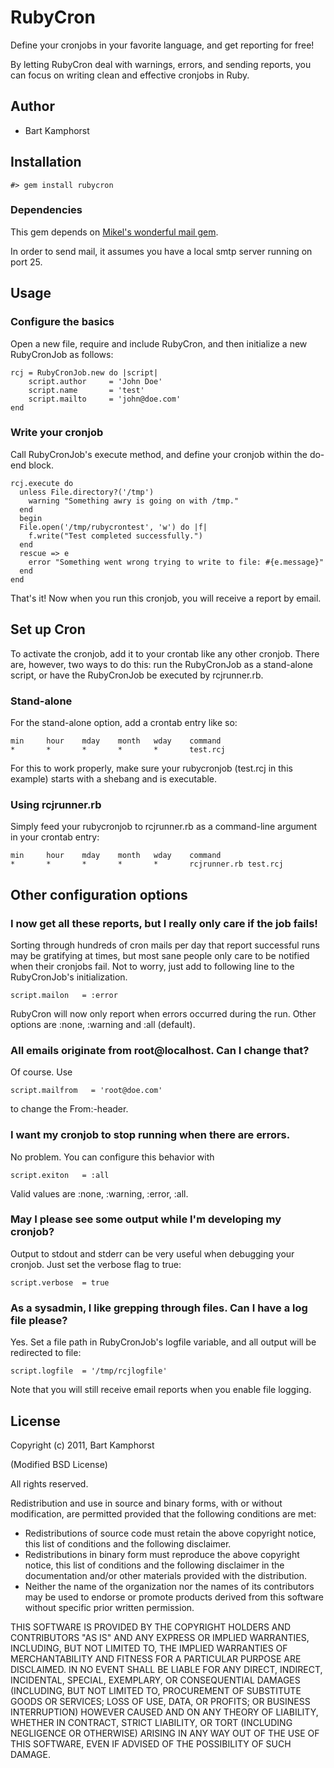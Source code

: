 # RubyCron

Define your cronjobs in your favorite language, and get reporting for free!

By letting RubyCron deal with warnings, errors, and sending reports, you can focus on writing clean and effective cronjobs in Ruby.

## Author

* Bart Kamphorst

## Installation
	#> gem install rubycron

### Dependencies 

This gem depends on [Mikel's wonderful mail gem](https://github.com/mikel/mail).

In order to send mail, it assumes you have a local smtp server running on port 25.

## Usage

### Configure the basics

Open a new file, require and include RubyCron, and then initialize a new RubyCronJob as follows:

	rcj = RubyCronJob.new do |script|
  		script.author     = 'John Doe'
  		script.name       = 'test'
		script.mailto     = 'john@doe.com'
	end

### Write your cronjob

Call RubyCronJob's execute method, and define your cronjob within the do-end block.

	rcj.execute do 
	  unless File.directory?('/tmp')
	    warning "Something awry is going on with /tmp."
	  end
	  begin
	  File.open('/tmp/rubycrontest', 'w') do |f|
	  	f.write("Test completed successfully.")
	  end
	  rescue => e
	    error "Something went wrong trying to write to file: #{e.message}"
	  end
	end
	
That's it! Now when you run this cronjob, you will receive a report by email.

## Set up Cron

To activate the cronjob, add it to your crontab like any other cronjob. There are, however, two ways to do this: run the RubyCronJob as a stand-alone script, or have the RubyCronJob be executed by rcjrunner.rb.

### Stand-alone

For the stand-alone option, add a crontab entry like so:
	
	min		hour	mday	month	wday	command
	* 		* 		* 		* 		* 		test.rcj

For this to work properly, make sure your rubycronjob (test.rcj in this example) starts with a shebang and is executable.

### Using rcjrunner.rb

Simply feed your rubycronjob to rcjrunner.rb as a command-line argument in your crontab entry:
	
	min		hour	mday	month	wday	command
	* 		* 		* 		* 		* 		rcjrunner.rb test.rcj

## Other configuration options

### I now get all these reports, but I really only care if the job fails! 

Sorting through hundreds of cron mails per day that report successful runs may be gratifying at times, but most sane people only care to be notified when their cronjobs fail. Not to worry, just add to following line to the RubyCronJob's initialization. 

	script.mailon	= :error

RubyCron will now only report when errors occurred during the run. Other options are :none, :warning and :all (default).

### All emails originate from root@localhost. Can I change that?

Of course. Use 

	script.mailfrom   = 'root@doe.com'

to change the From:-header.

### I want my cronjob to stop running when there are errors.

No problem. You can configure this behavior with

	script.exiton	= :all

Valid values are :none, :warning, :error, :all.

### May I please see some output while I'm developing my cronjob?

Output to stdout and stderr can be very useful when debugging your cronjob. Just set the verbose flag to true:

	script.verbose	= true

### As a sysadmin, I like grepping through files. Can I have a log file please?

Yes. Set a file path in RubyCronJob's logfile variable, and all output will be redirected to file:

	script.logfile	= '/tmp/rcjlogfile'

Note that you will still receive email reports when you enable file logging. 

## License

Copyright (c) 2011, Bart Kamphorst

(Modified BSD License)

All rights reserved.

Redistribution and use in source and binary forms, with or without
modification, are permitted provided that the following conditions are met:

* Redistributions of source code must retain the above copyright
  notice, this list of conditions and the following disclaimer.
* Redistributions in binary form must reproduce the above copyright
  notice, this list of conditions and the following disclaimer in the
  documentation and/or other materials provided with the distribution.
* Neither the name of the organization nor the
  names of its contributors may be used to endorse or promote products
  derived from this software without specific prior written permission.

THIS SOFTWARE IS PROVIDED BY THE COPYRIGHT HOLDERS AND CONTRIBUTORS "AS IS" AND
ANY EXPRESS OR IMPLIED WARRANTIES, INCLUDING, BUT NOT LIMITED TO, THE IMPLIED
WARRANTIES OF MERCHANTABILITY AND FITNESS FOR A PARTICULAR PURPOSE ARE
DISCLAIMED. IN NO EVENT SHALL <COPYRIGHT HOLDER> BE LIABLE FOR ANY
DIRECT, INDIRECT, INCIDENTAL, SPECIAL, EXEMPLARY, OR CONSEQUENTIAL DAMAGES
(INCLUDING, BUT NOT LIMITED TO, PROCUREMENT OF SUBSTITUTE GOODS OR SERVICES;
LOSS OF USE, DATA, OR PROFITS; OR BUSINESS INTERRUPTION) HOWEVER CAUSED AND
ON ANY THEORY OF LIABILITY, WHETHER IN CONTRACT, STRICT LIABILITY, OR TORT
(INCLUDING NEGLIGENCE OR OTHERWISE) ARISING IN ANY WAY OUT OF THE USE OF THIS
SOFTWARE, EVEN IF ADVISED OF THE POSSIBILITY OF SUCH DAMAGE.